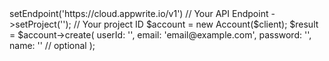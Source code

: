 <?php

use Appwrite\Client;
use Appwrite\Services\Account;

$client = (new Client())
    ->setEndpoint('https://cloud.appwrite.io/v1') // Your API Endpoint
    ->setProject('<YOUR_PROJECT_ID>'); // Your project ID

$account = new Account($client);

$result = $account->create(
    userId: '<USER_ID>',
    email: 'email@example.com',
    password: '',
    name: '<NAME>' // optional
);